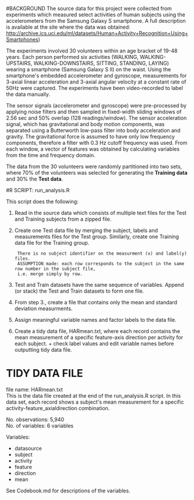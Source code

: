 #BACKGROUND
The source data for this project were collected from experiments which measured select activities of human subjects using the accelerometers from the Samsung Galaxy S smartphone. A full description is available at the site where the data was obtained: http://archive.ics.uci.edu/ml/datasets/Human+Activity+Recognition+Using+Smartphones)

The experiments involved 30 volunteers within an age bracket of 19-48 years. Each person performed six activities (WALKING, WALKING-UPSTAIRS, WALKING-DOWNSTAIRS, SITTING, STANDING, LAYING) wearing a smartphone (Samsung Galaxy S II) on the waist.  Using the smartphone's embedded accelerometer and gyroscope, measurements for 3-axial linear acceleration and 3-axial angular velocity at a constant rate of 50Hz were captured. 
The experiments have been video-recorded to label the data manually. 

The sensor signals (accelerometer and gyroscope) were pre-processed by applying noise filters and then sampled in fixed-width sliding windows of 2.56 sec and 50% overlap (128 readings/window). The sensor acceleration signal, which has gravitational and body motion components, was separated using a Butterworth low-pass filter into body acceleration and gravity. The gravitational force is assumed to have only low frequency components, therefore a filter with 0.3 Hz cutoff frequency was used. From each window, a vector of features was obtained by calculating variables from the time and frequency domain.

The data from the 30 volunteers were randomly partitioned into two sets, where 70% of the volunteers was selected for generating the **Training data** and 30% the **Test data**. 




#R SCRIPT: run_analysis.R

This script does the following: 

1. Read in the source data which consists of multiple text files for the Test and Training subjects from a zipped file.
2. Create one Test data file by merging the subject, labels and measurements files for the Test group. Similarly, create one Training data file for the Training group.

        There is no subject identifier on the measurment (x) and label(y) files. 
        ASSUMPTION made: each row corresponds to the subject in the same row number in the subject file, 
        i.e. merge simply by row.
        
3. Test and Train datasets have the same sequence of variables. Append (or stack) the Test and Train datasets to form one file.
4. From step 3., create a file that contains only the mean and standard deviation measurments.
5. Assign meaningful variable names and factor labels to the data file.  
6. Create a tidy data file, HARmean.txt, where each record contains the mean measurement of a specific feature-axis direction per activity for each subject.
       + check label values and edit variable names before outputting tidy data file.
       

# TIDY DATA FILE
file name:  HARmean.txt  
This is the data file created at the end of the run_analysis.R script. In this data set, each record shows a subject's mean measurement for a specific activity-feature_axialdirection combination.

No. observations: 5,940   
No. of variables: 6 variables  

Variables:  
   - datasource  
   - subject    
   - activity  
   - feature     
   - direction  
   - mean       
 
See Codebook.md for descriptions of the variables.
